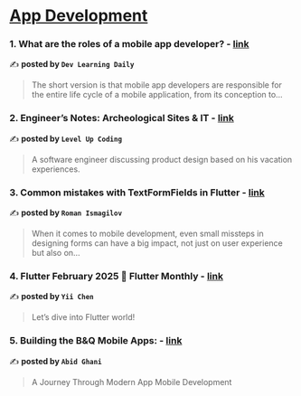 
<h1><a href=https://medium.com/tag/mobile-app-development/recommended target="_blank" rel="noopener noreferrer">App Development</a></h1>
<h3>1. What are the roles of a mobile app developer? - <a href="https://medium.com/educative/what-are-the-roles-of-a-mobile-app-developer-f93df9845bb6" target="_blank" rel="noopener noreferrer">link</a></h3>

✍️ **posted by `Dev Learning Daily`**

<blockquote>The short version is that mobile app developers are responsible for the entire life cycle of a mobile application, from its conception to…</blockquote>

<h3>2. Engineer’s Notes: Archeological Sites & IT - <a href="https://medium.com/gitconnected/engineers-notes-archeological-sites-it-597162e2d6b5" target="_blank" rel="noopener noreferrer">link</a></h3>

✍️ **posted by `Level Up Coding`**

<blockquote>A software engineer discussing product design based on his vacation experiences.</blockquote>

<h3>3. Common mistakes with TextFormFields in Flutter - <a href="https://medium.com/@pomis172/common-mistakes-with-textformfields-in-flutter-8adc8af1a9af" target="_blank" rel="noopener noreferrer">link</a></h3>

✍️ **posted by `Roman Ismagilov`**

<blockquote>When it comes to mobile development, even small missteps in designing forms can have a big impact, not just on user experience but also on…</blockquote>

<h3>4. Flutter February 2025 💙 Flutter Monthly - <a href="https://medium.com/@yiichenhi/flutter-february-2025-flutter-monthly-9059a31ea277" target="_blank" rel="noopener noreferrer">link</a></h3>

✍️ **posted by `Yii Chen`**

<blockquote>Let’s dive into Flutter world!</blockquote>

<h3>5. Building the B&Q Mobile Apps: - <a href="https://medium.com/@abid.ghani/building-the-b-q-mobile-apps-ce69ab593797" target="_blank" rel="noopener noreferrer">link</a></h3>

✍️ **posted by `Abid Ghani`**

<blockquote>A Journey Through Modern App Mobile Development</blockquote>

